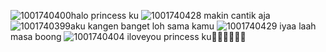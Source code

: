 ![1001740400](https://github.com/user-attachments/assets/fe7c7818-487b-4b6b-95ca-3657609d83b5)halo princess ku
![1001740428](https://github.com/user-attachments/assets/9d85b975-531f-4727-bbda-731963d05efa) makin cantik aja 
![1001740399](https://github.com/user-attachments/assets/b6d5bcbf-7438-45af-9f32-b406f7c44bdf)aku kangen banget loh sama kamu 
![1001740429](https://github.com/user-attachments/assets/40075ee7-b26b-4b5e-904b-6e7112ef6fd6) iyaa laah masa boong 
![1001740404](https://github.com/user-attachments/assets/6a5a4cbb-8f22-4a9b-b6aa-f24261b58065) iloveyou princess ku💖💖💞💓💖💐




